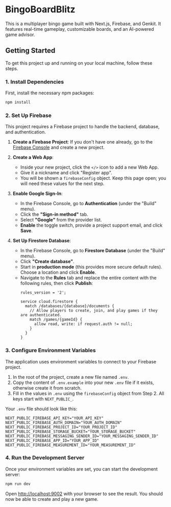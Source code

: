 # BingoBoardBlitz

This is a multiplayer bingo game built with Next.js, Firebase, and Genkit. It features real-time gameplay, customizable boards, and an AI-powered game advisor.

## Getting Started

To get this project up and running on your local machine, follow these steps.

### 1. Install Dependencies

First, install the necessary npm packages:

```bash
npm install
```

### 2. Set Up Firebase

This project requires a Firebase project to handle the backend, database, and authentication.

1.  **Create a Firebase Project**: If you don't have one already, go to the [Firebase Console](https://console.firebase.google.com/) and create a new project.

2.  **Create a Web App**:
    *   Inside your new project, click the `</>` icon to add a new Web App.
    *   Give it a nickname and click "Register app".
    *   You will be shown a `firebaseConfig` object. Keep this page open; you will need these values for the next step.

3.  **Enable Google Sign-In**:
    *   In the Firebase Console, go to **Authentication** (under the "Build" menu).
    *   Click the **"Sign-in method"** tab.
    *   Select **"Google"** from the provider list.
    *   **Enable** the toggle switch, provide a project support email, and click **Save**.

4.  **Set Up Firestore Database**:
    *   In the Firebase Console, go to **Firestore Database** (under the "Build" menu).
    *   Click **"Create database"**.
    *   Start in **production mode** (this provides more secure default rules). Choose a location and click **Enable**.
    *   Navigate to the **Rules** tab and replace the entire content with the following rules, then click **Publish**:
        ```
        rules_version = '2';

        service cloud.firestore {
          match /databases/{database}/documents {
            // Allow players to create, join, and play games if they are authenticated.
            match /games/{gameId} {
              allow read, write: if request.auth != null;
            }
          }
        }
        ```

### 3. Configure Environment Variables

The application uses environment variables to connect to your Firebase project.

1.  In the root of the project, create a new file named `.env`.
2.  Copy the content of `.env.example` into your new `.env` file if it exists, otherwise create it from scratch.
3.  Fill in the values in `.env` using the `firebaseConfig` object from Step 2. All keys start with `NEXT_PUBLIC_`.

Your `.env` file should look like this:

```
NEXT_PUBLIC_FIREBASE_API_KEY="YOUR_API_KEY"
NEXT_PUBLIC_FIREBASE_AUTH_DOMAIN="YOUR_AUTH_DOMAIN"
NEXT_PUBLIC_FIREBASE_PROJECT_ID="YOUR_PROJECT_ID"
NEXT_PUBLIC_FIREBASE_STORAGE_BUCKET="YOUR_STORAGE_BUCKET"
NEXT_PUBLIC_FIREBASE_MESSAGING_SENDER_ID="YOUR_MESSAGING_SENDER_ID"
NEXT_PUBLIC_FIREBASE_APP_ID="YOUR_APP_ID"
NEXT_PUBLIC_FIREBASE_MEASUREMENT_ID="YOUR_MEASUREMENT_ID"
```

### 4. Run the Development Server

Once your environment variables are set, you can start the development server:

```bash
npm run dev
```

Open [http://localhost:9002](http://localhost:9002) with your browser to see the result. You should now be able to create and play a new game.
